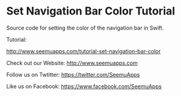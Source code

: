 Set Navigation Bar Color Tutorial
=================

Source code for setting the color of the navigation bar in Swift.

Tutorial: 

http://www.seemuapps.com/tutorial-set-navigation-bar-color

Check out our Website: http://www.seemuapps.com

Follow us on Twtitter: https://twitter.com/SeemuApps

Like us on Facebook: https://www.facebook.com/SeemuApps
